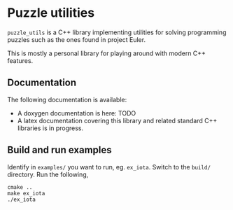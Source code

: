 # Puzzle utilities
`puzzle_utils` is a C++ library implementing utilities for solving programming
puzzles such as the ones found in project Euler.

This is mostly a personal library for playing around with modern C++ features.

## Documentation
The following documentation is available:
* A doxygen documentation is here: TODO
* A latex documentation covering this library and related standard C++ libraries
  is in progress.

## Build and run examples
Identify in `examples/` you want to run, eg. `ex_iota`.
Switch to the `build/` directory.
Run the following,

```shell
cmake ..
make ex_iota
./ex_iota
```
